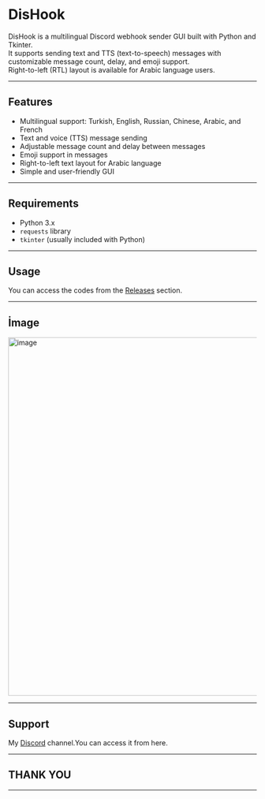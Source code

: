 # DisHook

DisHook is a multilingual Discord webhook sender GUI built with Python and Tkinter.  
It supports sending text and TTS (text-to-speech) messages with customizable message count, delay, and emoji support.  
Right-to-left (RTL) layout is available for Arabic language users.

---

## Features

- Multilingual support: Turkish, English, Russian, Chinese, Arabic, and French  
- Text and voice (TTS) message sending  
- Adjustable message count and delay between messages  
- Emoji support in messages  
- Right-to-left text layout for Arabic language  
- Simple and user-friendly GUI  

---

## Requirements

- Python 3.x  
- `requests` library  
- `tkinter` (usually included with Python)

---

## Usage

You can access the codes from the [Releases](https://github.com/supremake/DisHook/releases/tag/DisHook) section.

---

## İmage

<img width="540" height="727" alt="image" src="https://github.com/user-attachments/assets/811c2502-66d5-4e0f-b673-6eda4cc9ec38" />

---

## Support

My [Discord](https://discord.gg/v2867zKfwM) channel.You can access it from here.

---

## THANK YOU
---


